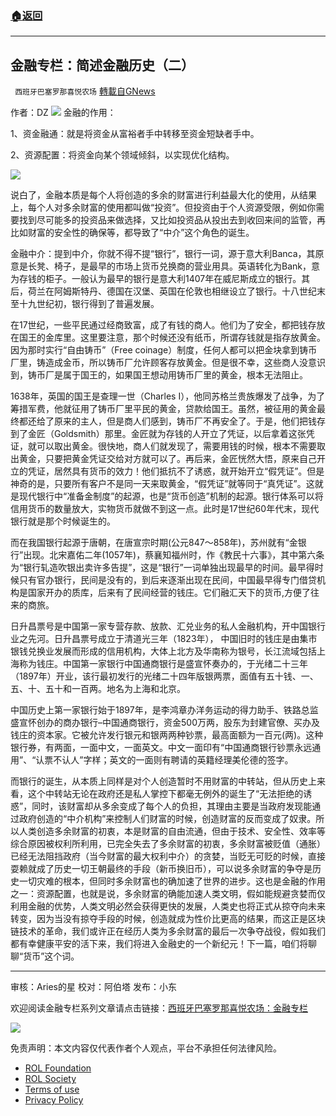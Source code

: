###  [:house:返回](README.md)
---


## 金融专栏：简述金融历史（二）
` 西班牙巴塞罗那喜悦农场` [轉載自GNews](https://gnews.org/zh-hans/2573847/)

作者：DZ
 ![](https://assets.gnews.org/wp-content/uploads/2022/05/xin_png.001-1-1280x140-41_1653156789.jpg) 
金融的作用：
 
1、资金融通：就是将资金从富裕者手中转移至资金短缺者手中。
 
2、资源配置：将资金向某个领域倾斜，以实现优化结构。
 
![](https://assets.gnews.org/wp-content/uploads/2022/05/unknown-14_1652910460-edited_1652914441.png)
 
说白了，金融本质是每个人将创造的多余的财富进行利益最大化的使用，从结果上，每个人对多余财富的使用都叫做“投资”。但投资由于个人资源受限，例如你需要找到尽可能多的投资品来做选择，又比如投资品从投出去到收回来间的监管，再比如财富的安全性的确保等，都导致了“中介”这个角色的诞生。
 
金融中介：提到中介，你就不得不提“银行”，银行一词，源于意大利Banca，其原意是长凳、椅子，是最早的市场上货币兑换商的营业用具。英语转化为Bank，意为存钱的柜子。一般认为最早的银行是意大利1407年在威尼斯成立的银行。其后，荷兰在阿姆斯特丹、德国在汉堡、英国在伦敦也相继设立了银行。十八世纪末至十九世纪初，银行得到了普遍发展。
 
在17世纪，一些平民通过经商致富，成了有钱的商人。他们为了安全，都把钱存放在国王的金库里。这里要注意，那个时候还没有纸币，所谓存钱就是指存放黄金。因为那时实行“自由铸币”（Free coinage）制度，任何人都可以把金块拿到铸币厂里，铸造成金币，所以铸币厂允许顾客存放黄金。但是很不幸，这些商人没意识到，铸币厂是属于国王的，如果国王想动用铸币厂里的黄金，根本无法阻止。
 
1638年，英国的国王是查理一世（Charles I），他同苏格兰贵族爆发了战争，为了筹措军费，他就征用了铸币厂里平民的黄金，贷款给国王。虽然，被征用的黄金最终都还给了原来的主人，但是商人们感到，铸币厂不再安全了。于是，他们把钱存到了金匠（Goldsmith）那里。金匠就为存钱的人开立了凭证，以后拿着这张凭证，就可以取出黄金。很快地，商人们就发现了，需要用钱的时候，根本不需要取出黄金，只要把黄金凭证交给对方就可以了。再后来，金匠恍然大悟，原来自己开立的凭证，居然具有货币的效力！他们抵抗不了诱惑，就开始开立“假凭证”。但是神奇的是，只要所有客户不是同一天来取黄金，“假凭证”就等同于“真凭证”。这就是现代银行中“准备金制度”的起源，也是“货币创造”机制的起源。银行体系可以将信用货币的数量放大，实物货币就做不到这一点。此时是17世纪60年代末，现代银行就是那个时候诞生的。
 
而在我国银行起源于唐朝，在唐宣宗时期(公元847～858年)，苏州就有“金银行”出现。北宋嘉佑二年(1057年)，蔡襄知福州时，作《教民十六事》，其中第六条为“银行轧造吹银出卖许多告提”，这是“银行”一词单独出现最早的时间。最早得时候只有官办银行，民间是没有的，到后来逐渐出现在民间，中国最早得专门借贷机构是国家开办的质库，后来有了民间经营的钱庄。它们融汇天下的货币,方便了往来的商旅。
 
日升昌票号是中国第一家专营存款、放款、汇兑业务的私人金融机构，开中国银行业之先河。日升昌票号成立于清道光三年（1823年）， 中国旧时的钱庄是由集市银钱兑换业发展而形成的信用机构，大体上北方及华南称为银号，长江流域包括上海称为钱庄。中国第一家银行中国通商银行是盛宣怀奏办的，于光绪二十三年（1897年）开业，该行最初发行的光绪二十四年版银两票，面值有五十钱、一、五、十、五十和一百两。地名为上海和北京。
 
中国历史上第一家银行始于1897年，是李鸿章办洋务运动的得力助手、铁路总监盛宣怀创办的商办银行–中国通商银行，资金500万两，股东为封建官僚、买办及钱庄的资本家。它被允许发行银元和银两两种钞票，最高面额为一百元(两)。这种银行券，有两面，一面中文，一面英文。中文一面印有“中国通商银行钞票永远通用”、“认票不认人”字样；英文的一面则有聘请的英籍经理美伦德的签字。
 
而银行的诞生，从本质上同样是对个人创造暂时不用财富的中转站，但从历史上来看，这个中转站无论在政府还是私人掌控下都毫无例外的诞生了“无法拒绝的诱惑”，同时，该财富却从多余变成了每个人的负担，其理由主要是当政府发现能通过政府创造的“中介机构”来控制人们财富的时候，创造财富的反而变成了奴隶。所以人类创造多余财富的初衷，本是财富的自由流通，但由于技术、安全性、效率等综合原因被权利所利用，已完全失去了多余财富的初衷，多余财富被贬值（通胀）已经无法阻挡政府（当今财富的最大权利中介）的贪婪，当贬无可贬的时候，直接耍赖就成了历史一切王朝最终的手段（新币换旧币），可以说多余财富的争夺是历史一切灾难的根本，但同时多余财富也的确加速了世界的进步。这也是金融的作用之一：资源配置，也就是说，多余财富的确能加速人类文明，假如能规避贪婪而仅利用金融的优势，人类文明必然会获得更快的发展，人类史也将正式从掠夺向未来转变，因为当没有掠夺手段的时候，创造就成为性价比更高的结果，而这正是区块链技术的革命，我们或许正在经历人类为多余财富的最后一次争夺战役，假如我们都有幸健康平安的活下来，我们将进入金融史的一个新纪元！下一篇，咱们将聊聊“货币”这个词。
 
* * *
 
审核：Aries的星
校对：阿伯塔
发布：小东
 
欢迎阅读金融专栏系列文章请点击链接：[西班牙巴塞罗那喜悦农场：金融专栏](https://gnews.org/zh-hans/2546348/)
 
![](https://assets.gnews.org/wp-content/uploads/2022/05/GNEWS_CH.-1-3-1-38_1653157554.jpeg)

免责声明：本文内容仅代表作者个人观点，平台不承担任何法律风险。
  
- [ROL Foundation](https://rolfoundation.org/)
- [ROL Society](https://rolsociety.org/)
- [Terms of use](https://gnews.org/terms-of-use-3/)
- [Privacy Policy](https://gnews.org/privacy-policy/)

